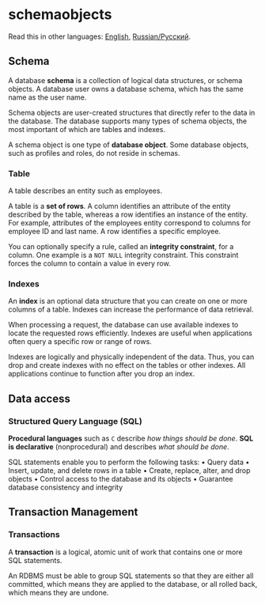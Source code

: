 # schemaobjects

Read this in other languages: [English](schemaobjects.md), [Russian/Русский](schemaobjects.ru.md). 

## Schema

A database **schema** is a collection of logical data structures, or schema objects. 
A database user owns a database schema, which has the same name as the user name.

Schema objects are user-created structures that directly refer to the data in the database. 
The database supports many types of schema objects, the most important of which are tables and indexes.

A schema object is one type of **database object**. 
Some database objects, such as profiles and roles, do not reside in schemas.

### Table 

A table describes an entity such as employees. 

A table is a **set of rows**. 
A column identifies an attribute of the entity described by the table, whereas a row identifies an instance of the entity. 
For example, attributes of the employees entity correspond to columns for employee ID and last name. 
A row identifies a specific employee.

You can optionally specify a rule, called an **integrity constraint**, for a column. 
One example is a `NOT NULL` integrity constraint. 
This constraint forces the column to contain a value in every row.

### Indexes 

An **index** is an optional data structure that you can create on one or more columns of a table. 
Indexes can increase the performance of data retrieval.

When processing a request, the database can use available indexes to locate the requested rows efficiently. 
Indexes are useful when applications often query a specific row or range of rows.

Indexes are logically and physically independent of the data. 
Thus, you can drop and create indexes with no effect on the tables or other indexes. 
All applications continue to function after you drop an index.

## Data access 

### Structured Query Language (SQL)

**Procedural languages** such as `C` describe *how things should be done*. 
**SQL is declarative** (nonprocedural) and describes *what should be done*.

SQL statements enable you to perform the following tasks:
• Query data
• Insert, update, and delete rows in a table
• Create, replace, alter, and drop objects
• Control access to the database and its objects
• Guarantee database consistency and integrity

## Transaction Management

### Transactions

A **transaction** is a logical, atomic unit of work that contains one or more SQL statements.

An RDBMS must be able to group SQL statements so that they are either all committed, which means they are applied to the database, or all rolled back, which means they are undone.
